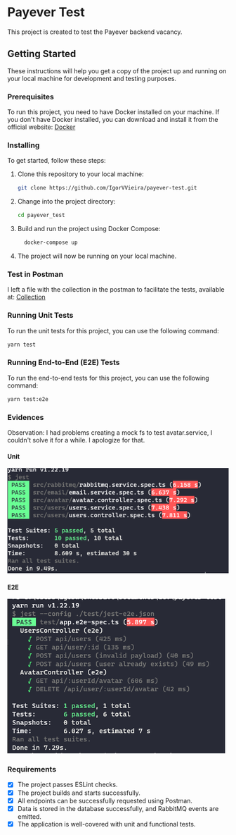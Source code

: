 # Payever Test

This project is created to test the Payever backend vacancy.

## Getting Started

These instructions will help you get a copy of the project up and running on your local machine for development and testing purposes.

### Prerequisites

To run this project, you need to have Docker installed on your machine. If you don't have Docker installed, you can download and install it from the official website: [Docker](https://www.docker.com/)

### Installing

To get started, follow these steps:

1. Clone this repository to your local machine:

   ```bash
   git clone https://github.com/IgorVVieira/payever-test.git
   ```

2. Change into the project directory:

   ```bash
   cd payever_test
   ```

3. Build and run the project using Docker Compose:
   ```bash
     docker-compose up
   ```
4. The project will now be running on your local machine.

### Test in Postman

I left a file with the collection in the postman to facilitate the tests, available at:
[Collection](/postman/Users.postman_collection.json)


### Running Unit Tests

To run the unit tests for this project, you can use the following command:

```bash
yarn test
````

### Running End-to-End (E2E) Tests

To run the end-to-end tests for this project, you can use the following command:

```bash
yarn test:e2e
```

### Evidences
Observation: I had problems creating a mock fs to test avatar.service, I couldn't solve it for a while. I apologize for that.

#### Unit
![Unit](./results/unit.png)
#### E2E
![E@E](./results/e2e.png)

### Requirements

- [x] The project passes ESLint checks.
- [x] The project builds and starts successfully.
- [x] All endpoints can be successfully requested using Postman.
- [x] Data is stored in the database successfully, and RabbitMQ events are emitted.
- [x] The application is well-covered with unit and functional tests.
